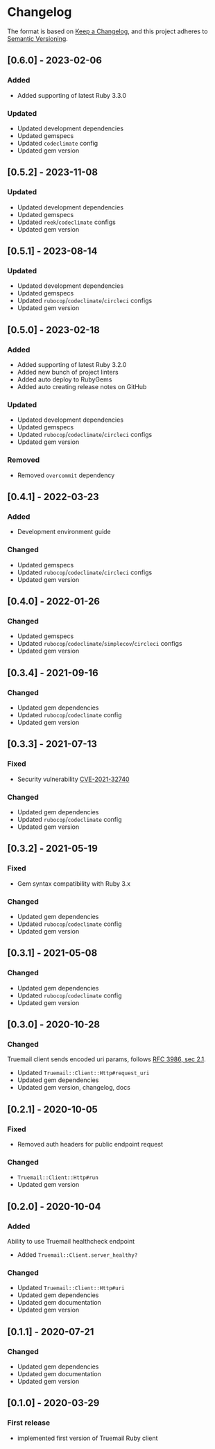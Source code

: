 # Changelog

The format is based on [Keep a Changelog](https://keepachangelog.com/en/1.0.0/), and this project adheres to [Semantic Versioning](https://semver.org/spec/v2.0.0.html).

## [0.6.0] - 2023-02-06

### Added

- Added supporting of latest Ruby 3.3.0

### Updated

- Updated development dependencies
- Updated gemspecs
- Updated `codeclimate` config
- Updated gem version

## [0.5.2] - 2023-11-08

### Updated

- Updated development dependencies
- Updated gemspecs
- Updated `reek`/`codeclimate` configs
- Updated gem version

## [0.5.1] - 2023-08-14

### Updated

- Updated development dependencies
- Updated gemspecs
- Updated `rubocop`/`codeclimate`/`circleci` configs
- Updated gem version

## [0.5.0] - 2023-02-18

### Added

- Added supporting of latest Ruby 3.2.0
- Added new bunch of project linters
- Added auto deploy to RubyGems
- Added auto creating release notes on GitHub

### Updated

- Updated development dependencies
- Updated gemspecs
- Updated `rubocop`/`codeclimate`/`circleci` configs
- Updated gem version

### Removed

- Removed `overcommit` dependency

## [0.4.1] - 2022-03-23

### Added

- Development environment guide

### Changed

- Updated gemspecs
- Updated `rubocop`/`codeclimate`/`circleci` configs
- Updated gem version

## [0.4.0] - 2022-01-26

### Changed

- Updated gemspecs
- Updated `rubocop`/`codeclimate`/`simplecov`/`circleci` configs
- Updated gem version

## [0.3.4] - 2021-09-16

### Changed

- Updated gem dependencies
- Updated `rubocop`/`codeclimate` config
- Updated gem version

## [0.3.3] - 2021-07-13

### Fixed

- Security vulnerability [CVE-2021-32740](https://github.com/advisories/GHSA-jxhc-q857-3j6g)

### Changed

- Updated gem dependencies
- Updated `rubocop`/`codeclimate` config
- Updated gem version

## [0.3.2] - 2021-05-19

### Fixed

- Gem syntax compatibility with Ruby 3.x

### Changed

- Updated gem dependencies
- Updated `rubocop`/`codeclimate` config
- Updated gem version

## [0.3.1] - 2021-05-08

### Changed

- Updated gem dependencies
- Updated `rubocop`/`codeclimate` config
- Updated gem version

## [0.3.0] - 2020-10-28

### Changed

Truemail client sends encoded uri params, follows [RFC 3986, sec 2.1](https://tools.ietf.org/html/rfc3986#section-2.1).

- Updated `Truemail::Client::Http#request_uri`
- Updated gem dependencies
- Updated gem version, changelog, docs

## [0.2.1] - 2020-10-05

### Fixed

- Removed auth headers for public endpoint request

### Changed

- `Truemail::Client::Http#run`
- Updated gem version

## [0.2.0] - 2020-10-04

### Added

Ability to use Truemail healthcheck endpoint

- Added `Truemail::Client.server_healthy?`

### Changed

- Updated `Truemail::Client::Http#uri`
- Updated gem dependencies
- Updated gem documentation
- Updated gem version

## [0.1.1] - 2020-07-21

### Changed

- Updated gem dependencies
- Updated gem documentation
- Updated gem version

## [0.1.0] - 2020-03-29

### First release

- implemented first version of Truemail Ruby client
